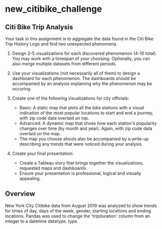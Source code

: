 # new_citibike_challenge

## Citi Bike Trip Analysis

Your task in this assignment is to aggregate the data found in the Citi Bike Trip History Logs and find two unexpected phenomena. 

1. Design 2-5 visualizations for each discovered phenomenon (4-10 total). You may work with a timespan of your choosing. Optionally, you can also merge multiple datasets
from different periods. 
2. Use your visualizations (not necessarily all of them) to design a dashboard for each phenomenon. The dashboards should be accompanied by an analysis explaining why the 
phenomenon may be occuring. 
3. Create one of the following visualizations for city officials:
   * Basic: A static map that plots all the bike stations with a visual indication of the most popular locations to start and end a journey, with zip code data overlaid on top. 
   * Advanced: A dynamic map that shoes how each station's popularity changes over time (by month and year). Again, with zip code data overlaid on the map. 
   * The map you choose shouls also be accompanied by a write-up describing any trends that were noticed during your analysis.
   
4. Create your final presentation:
   * Create a Tableau story that brings together the visualizations, requested maps and dashboards. 
   * Ensure your presentation is professional, logical and visually appealing. 
   
   
## Overview

New York City Citibike data from August 2019 was analyzed to show trends for times of day, days of the week, gender, starting locations and ending locations. Pandas was used to change the 'tripduration' column from an integer to a datetime datatype.
type

